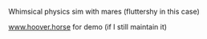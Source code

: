 Whimsical physics sim with mares (fluttershy in this case)

www.hoover.horse for demo (if I still maintain it)